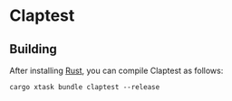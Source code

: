 # Claptest

## Building

After installing [Rust](https://rustup.rs/), you can compile Claptest as follows:

```shell
cargo xtask bundle claptest --release
```
